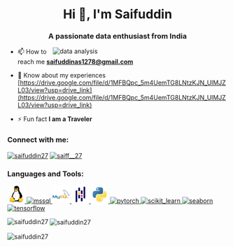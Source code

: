 <h1 align="center">Hi 👋, I'm Saifuddin</h1>
<h3 align="center">A passionate data enthusiast from India</h3>

<img align="right" alt="data analysis" width="400" src="https://blog.imarticus.org/wp-content/uploads/2019/05/daonline.gif">


- 📫 How to reach me **saifuddinas1278@gmail.com**

- 📄 Know about my experiences [https://drive.google.com/file/d/1MFBQpc_5m4UemTG8LNtzKJN_UlMJZL03/view?usp=drive_link](https://drive.google.com/file/d/1MFBQpc_5m4UemTG8LNtzKJN_UlMJZL03/view?usp=drive_link)

- ⚡ Fun fact **I am a Traveler**

<h3 align="left">Connect with me:</h3>
<p align="left">
<a href="https://linkedin.com/in/saifuddin27" target="blank"><img align="center" src="https://raw.githubusercontent.com/rahuldkjain/github-profile-readme-generator/master/src/images/icons/Social/linked-in-alt.svg" alt="saifuddin27" height="30" width="40" /></a>
<a href="https://instagram.com/saiff__27" target="blank"><img align="center" src="https://raw.githubusercontent.com/rahuldkjain/github-profile-readme-generator/master/src/images/icons/Social/instagram.svg" alt="saiff__27" height="30" width="40" /></a>
</p>

<h3 align="left">Languages and Tools:</h3>
<p align="left"> <a href="https://www.linux.org/" target="_blank" rel="noreferrer"> <img src="https://raw.githubusercontent.com/devicons/devicon/master/icons/linux/linux-original.svg" alt="linux" width="40" height="40"/> </a> <a href="https://www.microsoft.com/en-us/sql-server" target="_blank" rel="noreferrer"> <img src="https://www.svgrepo.com/show/303229/microsoft-sql-server-logo.svg" alt="mssql" width="40" height="40"/> </a> <a href="https://www.mysql.com/" target="_blank" rel="noreferrer"> <img src="https://raw.githubusercontent.com/devicons/devicon/master/icons/mysql/mysql-original-wordmark.svg" alt="mysql" width="40" height="40"/> </a> <a href="https://pandas.pydata.org/" target="_blank" rel="noreferrer"> <img src="https://raw.githubusercontent.com/devicons/devicon/2ae2a900d2f041da66e950e4d48052658d850630/icons/pandas/pandas-original.svg" alt="pandas" width="40" height="40"/> </a> <a href="https://www.python.org" target="_blank" rel="noreferrer"> <img src="https://raw.githubusercontent.com/devicons/devicon/master/icons/python/python-original.svg" alt="python" width="40" height="40"/> </a> <a href="https://pytorch.org/" target="_blank" rel="noreferrer"> <img src="https://www.vectorlogo.zone/logos/pytorch/pytorch-icon.svg" alt="pytorch" width="40" height="40"/> </a> <a href="https://scikit-learn.org/" target="_blank" rel="noreferrer"> <img src="https://upload.wikimedia.org/wikipedia/commons/0/05/Scikit_learn_logo_small.svg" alt="scikit_learn" width="40" height="40"/> </a> <a href="https://seaborn.pydata.org/" target="_blank" rel="noreferrer"> <img src="https://seaborn.pydata.org/_images/logo-mark-lightbg.svg" alt="seaborn" width="40" height="40"/> </a> <a href="https://www.tensorflow.org" target="_blank" rel="noreferrer"> <img src="https://www.vectorlogo.zone/logos/tensorflow/tensorflow-icon.svg" alt="tensorflow" width="40" height="40"/> </a> </p>

<p><img align="left" src="https://github-readme-stats.vercel.app/api/top-langs?username=saifuddin27&show_icons=true&locale=en&layout=compact" alt="saifuddin27" /></p>

<p>&nbsp;<img align="center" src="https://github-readme-stats.vercel.app/api?username=saifuddin27&show_icons=true&locale=en" alt="saifuddin27" /></p>

<p><img align="center" src="https://github-readme-streak-stats.herokuapp.com/?user=saifuddin27&" alt="saifuddin27" /></p>
